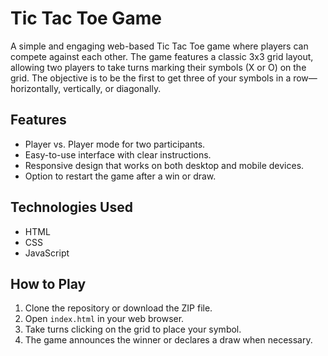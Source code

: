 # Tic Tac Toe Game

A simple and engaging web-based Tic Tac Toe game where players can compete against each other. The game features a classic 3x3 grid layout, allowing two players to take turns marking their symbols (X or O) on the grid. The objective is to be the first to get three of your symbols in a row—horizontally, vertically, or diagonally.

## Features
- Player vs. Player mode for two participants.
- Easy-to-use interface with clear instructions.
- Responsive design that works on both desktop and mobile devices.
- Option to restart the game after a win or draw.

## Technologies Used
- HTML
- CSS
- JavaScript

## How to Play
1. Clone the repository or download the ZIP file.
2. Open `index.html` in your web browser.
3. Take turns clicking on the grid to place your symbol.
4. The game announces the winner or declares a draw when necessary.
